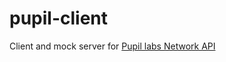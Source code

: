 # pupil-client

Client and mock server for [Pupil labs Network API](https://docs.pupil-labs.com/core/developer/network-api/)
